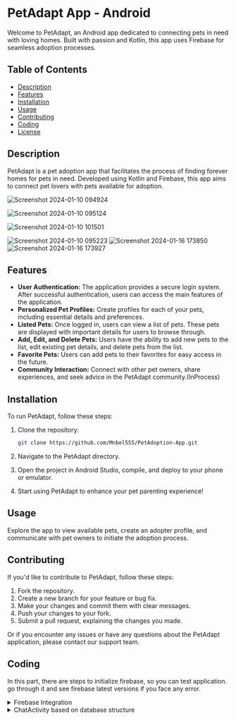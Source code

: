 # PetAdapt App - Android

Welcome to PetAdapt, an Android app dedicated to connecting pets in need with loving homes. Built with passion and Kotlin, this app uses Firebase for seamless adoption processes.

## Table of Contents

- [Description](#description)
- [Features](#features)
- [Installation](#installation)
- [Usage](#usage)
- [Contributing](#contributing)
- [Coding](#coding)
- [License](#license)

## Description

PetAdapt is a pet adoption app that facilitates the process of finding forever homes for pets in need. Developed using Kotlin and Firebase, this app aims to connect pet lovers with pets available for adoption.

![Screenshot 2024-01-10 094924](https://github.com/Mnbel555/PetAdoption-App/assets/125232753/0081def1-6599-4afa-bacf-c75af13f7418)  

![Screenshot 2024-01-10 095124](https://github.com/Mnbel555/PetAdoption-App/assets/125232753/ac7bba8a-a145-4272-a1e2-865dedb6040b)


![Screenshot 2024-01-10 101501](https://github.com/Mnbel555/PetAdoption-App/assets/125232753/6a3b99e2-a11f-49ed-bce1-a5c8ed1b640a)

![Screenshot 2024-01-10 095223](https://github.com/Mnbel555/PetAdoption-App/assets/125232753/b7667f0f-a563-4158-9ead-8dc2a37613fd)
![Screenshot 2024-01-16 173850](https://github.com/Mnbel555/PetAdoption-App/assets/125232753/61de16d6-8728-4f72-afef-bbd13d021336)
![Screenshot 2024-01-16 173927](https://github.com/Mnbel555/PetAdoption-App/assets/125232753/eb89f5d4-4e12-4c1a-ae6f-2c4cec82c69e)



## Features


- **User Authentication:** The application provides a secure login system. After successful authentication, users can access the main features of the application.
- **Personalized Pet Profiles:** Create profiles for each of your pets, including essential details and preferences.
- **Listed Pets:** Once logged in, users can view a list of pets. These pets are displayed with important details for users to browse through.
- **Add, Edit, and Delete Pets:** Users have the ability to add new pets to the list, edit existing pet details, and delete pets from the list.
- **Favorite Pets:** Users can add pets to their favorites for easy access in the future.
- **Community Interaction:** Connect with other pet owners, share experiences, and seek advice in the PetAdapt community.(InProcess)

## Installation

To run PetAdapt, follow these steps:

1. Clone the repository:

   ```bash
   git clone https://github.com/Mnbel555/PetAdoption-App.git

2. Navigate to the PetAdapt directory.
3. Open the project in Android Studio, compile, and deploy to your phone or emulator.
4. Start using PetAdapt to enhance your pet parenting experience!

## Usage

Explore the app to view available pets, create an adopter profile, and communicate with pet owners to initiate the adoption process.

## Contributing

If you'd like to contribute to PetAdapt, follow these steps:

1. Fork the repository.
2. Create a new branch for your feature or bug fix.
3. Make your changes and commit them with clear messages.
4. Push your changes to your fork.
5. Submit a pull request, explaining the changes you made.

 Or if you encounter any issues or have any questions about the PetAdapt application, please contact our support team.  
 
## Coding  

In this part, there are steps to initialize firebase, so you can test application. go through it and see firebase latest versions if you face any error.

<details>
    <summary>Firebase Integration</summary>

PetAdapt leverages Firebase for its backend infrastructure. Follow these steps to integrate Firebase into your project:

1. **Add your `google-services.json` file:**

   Place your Firebase configuration file (`google-services.json`) in the `app` directory of your project.

2. **Update Firebase dependencies in `build.gradle`:**

   Open your app module's `build.gradle` file and add the following Firebase dependencies. Make sure to replace the version numbers with the latest available.

   ```gradle
   // Add these dependencies to your app module build.gradle file, CHECKOUT firebsae latest version too.
    
   dependencies {
       // ... other dependencies
       implementation 'com.google.firebase:firebase-database:23.0.0'
       implementation 'com.google.firebase:firebase-auth:23.0.0'
       implementation 'com.google.firebase:firebase-storage:23.0.0'
       // ... other dependencies
   }

**Sync your project with Gradle:**

After adding the dependencies, sync your project with Gradle to ensure the changes take effect.
Note: Make sure to replace the version numbers (23.0.0) with the latest version available from the Firebase SDK.
Now, your PetAdapt app is ready to utilize Firebase for backend services. This integration enables features like real-time pet updates and user authentication within the app.

</details>

<details>
    <summary>ChatActivity based on database structure</summary>
The default structure in app is for demonstration purpose only, this is more convenient as it handles user chat according to petId, therefore it assigns each pet unique id while the default structure sets up chat on recepient user irrespective of pet. thanks    

## Firebase Data Structure

### Users
- **NnkSuEp3yu2rCHofvy3**
  - *User data fields go here*

### Conversations
- **AxSpkAySWQWPDpGJ6rCHGoOVH723**
  - **messages**
    - **NoGo_c1lHPk-2vDzqhf**
      - **messageId**: "-NoGo_c1lHPk-2vDzqhf"
      - **message**: "helo"
      - **receiverUid**: "AxSpkAySWQWPDpGJ6rCHGoOVH723"
      - **senderUid**: "vDM7N21WzBe1sDWw8KGRZvQR8FX2"
      - **timestamp**: 1705401009298
    - *Additional messages go here*

**Use this**

```kotlin
package ipca.study.petadapt

import android.content.Context
import android.os.Bundle
import androidx.appcompat.app.AppCompatActivity
import androidx.recyclerview.widget.LinearLayoutManager
import com.bumptech.glide.Glide
import com.google.firebase.auth.FirebaseAuth
import com.google.firebase.database.ChildEventListener
import com.google.firebase.database.DataSnapshot
import com.google.firebase.database.DatabaseError
import com.google.firebase.database.DatabaseReference
import com.google.firebase.database.FirebaseDatabase
import com.google.firebase.database.ValueEventListener
import ipca.study.petadapt.databinding.ActivityChatBinding

class ChatActivity : AppCompatActivity() {

    private lateinit var binding: ActivityChatBinding
    private lateinit var adapterChat: AdapterChat
    private lateinit var databaseReference: DatabaseReference
    private lateinit var otherUserId: String
    private lateinit var petId: String
    private lateinit var otherUserName: String
    private lateinit var firebaseAuth: FirebaseAuth
    private lateinit var receiverUsername: String
    private lateinit var receiverImageUrl: String



    override fun onCreate(savedInstanceState: Bundle?) {
        super.onCreate(savedInstanceState)
        binding = ActivityChatBinding.inflate(layoutInflater)
        setContentView(binding.root)

        firebaseAuth = FirebaseAuth.getInstance()
        val chatId = intent.getStringExtra("otherUserId")
        // Retrieve information passed from PetDetailsActivity
        otherUserId = intent.getStringExtra("otherUserId") ?: ""
        otherUserName = intent.getStringExtra("otherUserName") ?: ""
        petId = intent.getStringExtra("petId") ?: ""

        // Check if information is not empty
        if (otherUserId.isNotEmpty() && otherUserName.isNotEmpty()) {
            setupChat()
        } else {
            // Handle the case when information is missing
        }
    }

    private fun setupChat() {
        adapterChat = AdapterChat(this, ArrayList())
        binding.chatRv.layoutManager = LinearLayoutManager(this)
        binding.chatRv.adapter = adapterChat

        // Set up a listener to load and display chat messages
        databaseReference = FirebaseDatabase.getInstance().getReference("conversations")
            .child(petId)
            .child(otherUserId)
            .child("messages")
        // Fetch receiver's details
        val usersReference = FirebaseDatabase.getInstance().getReference("users")
        usersReference.child(otherUserId).addListenerForSingleValueEvent(
            object : ValueEventListener {
                override fun onDataChange(snapshot: DataSnapshot) {
                    if (snapshot.exists()) {
                        val modelUser = snapshot.getValue(Model::class.java)
                        if (modelUser != null) {
                            receiverUsername = modelUser.username ?: ""
                            receiverImageUrl = modelUser.imageUrl ?: ""

                            // Update UI with receiver's details
                            updateUIWithReceiverDetails()
                        }
                    }
                }

                override fun onCancelled(error: DatabaseError) {
                    // Handle error if needed
                }
            })

        databaseReference.addChildEventListener(object : ChildEventListener {
            override fun onChildAdded(snapshot: DataSnapshot, previousChildName: String?) {
                val modelChat = snapshot.getValue(ModelChat::class.java)
                if (modelChat != null) {
                    if (modelChat.senderUid == firebaseAuth.uid && modelChat.receiverUid == otherUserId ||
                        modelChat.senderUid == otherUserId && modelChat.receiverUid == firebaseAuth.uid
                    ) {
                        // Add the chat message to the adapter
                        adapterChat.addMessage(modelChat)
                        binding.chatRv.scrollToPosition(adapterChat.itemCount - 1)
                    }
                }
            }

            override fun onChildChanged(snapshot: DataSnapshot, previousChildName: String?) {
               
            }

            override fun onChildRemoved(snapshot: DataSnapshot) {
              
            }

            override fun onChildMoved(snapshot: DataSnapshot, previousChildName: String?) {
               
            }

            override fun onCancelled(error: DatabaseError) {
                
            }
        })

        // Example: Set up a listener to send messages when the send button is clicked
        binding.sendFab.setOnClickListener {
            sendMessage()
        }
    }

    private fun updateUIWithReceiverDetails() {
        // Set the receiver's username in a TextView
        binding.toolbarTitle.text = receiverUsername

        // Load the receiver's profile picture using an image-loading library (e.g., Glide)
        Glide.with(this).load(receiverImageUrl).into(binding.toolbarProfile)
    }
    private fun sendMessage() {
        // Get the message from the input field
        val messageText = binding.message.text.toString().trim()

        // Check if the message is not empty
        if (messageText.isNotEmpty()) {
            val timestamp = System.currentTimeMillis()

            // Create a ModelChat object without MessageType
            val modelChat = ModelChat(
                messageId = databaseReference.push().key ?: "",
                message = messageText,
                senderUid = firebaseAuth.uid ?: "",
                receiverUid = otherUserId,
                timestamp = timestamp
            )

            // Add the message to Firebase Realtime Database
            databaseReference.child(modelChat.messageId).setValue(modelChat)

            // Clear the input field after sending the message
            binding.message.text.clear()
        }
    }

}
```



</details>
